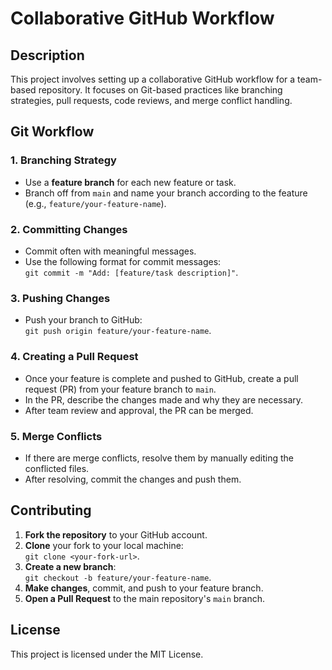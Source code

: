 # Collaborative GitHub Workflow

## Description
This project involves setting up a collaborative GitHub workflow for a team-based repository. It focuses on Git-based practices like branching strategies, pull requests, code reviews, and merge conflict handling.

## Git Workflow

### 1. **Branching Strategy**
- Use a **feature branch** for each new feature or task.
- Branch off from `main` and name your branch according to the feature (e.g., `feature/your-feature-name`).

### 2. **Committing Changes**
- Commit often with meaningful messages.
- Use the following format for commit messages:  
  `git commit -m "Add: [feature/task description]"`.

### 3. **Pushing Changes**
- Push your branch to GitHub:  
  `git push origin feature/your-feature-name`.

### 4. **Creating a Pull Request**
- Once your feature is complete and pushed to GitHub, create a pull request (PR) from your feature branch to `main`.
- In the PR, describe the changes made and why they are necessary.
- After team review and approval, the PR can be merged.

### 5. **Merge Conflicts**
- If there are merge conflicts, resolve them by manually editing the conflicted files.
- After resolving, commit the changes and push them.

## Contributing

1. **Fork the repository** to your GitHub account.
2. **Clone** your fork to your local machine:  
   `git clone <your-fork-url>`.
3. **Create a new branch**:  
   `git checkout -b feature/your-feature-name`.
4. **Make changes**, commit, and push to your feature branch.
5. **Open a Pull Request** to the main repository's `main` branch.

## License
This project is licensed under the MIT License.
